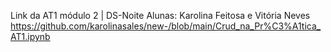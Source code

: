 Link da AT1 módulo 2 | DS-Noite
Alunas: Karolina Feitosa e Vitória Neves
https://github.com/karolinasales/new-/blob/main/Crud_na_Pr%C3%A1tica_AT1.ipynb
